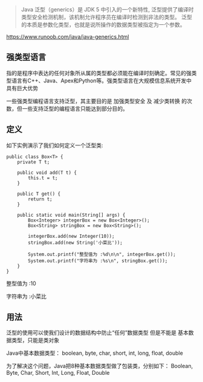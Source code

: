 > Java 泛型（generics）是 JDK 5 中引入的一个新特性, 泛型提供了编译时类型安全检测机制，该机制允许程序员在编译时检测到非法的类型。
泛型的本质是参数化类型，也就是说所操作的数据类型被指定为一个参数。

https://www.runoob.com/java/java-generics.html

## 强类型语言
指的是程序中表达的任何对象所从属的类型都必须能在编译时刻确定。常见的强类型语言有C++、Java、Apex和Python等。强类型语言在大规模信息系统开发中具有巨大优势

一些强类型编程语言支持泛型，其主要目的是 加强类型安全 及 减少类转换 的次数，但一些支持泛型的编程语言只能达到部分目的。

## 定义
如下实例演示了我们如何定义一个泛型类:
```
public class Box<T> {
	private T t;

	public void add(T t) {
		this.t = t;
	}

	public T get() {
		return t;
	}

	public static void main(String[] args) {
		Box<Integer> integerBox = new Box<Integer>();
		Box<String> stringBox = new Box<String>();

		integerBox.add(new Integer(10));
		stringBox.add(new String('小菜比'));

		System.out.printf("整型值为 :%d\n\n", integerBox.get());
    	System.out.printf("字符串为 :%s\n", stringBox.get());
	}
}
```
整型值为 :10

字符串为 :小菜比

## 用法
泛型的使用可以使我们设计的数据结构中防止“任何”数据类型
但是不能是 基本数据类型，只能是类对象

Java中基本数据类型：
boolean, byte, char, short, int, long, float, double

为了解决这个问题，Java把8种基本数据类型做了包装类，分别如下：
Boolean, Byte, Char, Short, Int, Long, Float, Double


